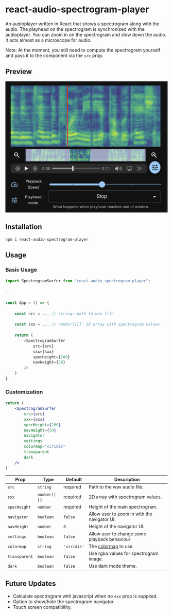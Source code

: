 # react-audio-spectrogram-player

An audioplayer written in React that shows a spectrogram along with the audio. The playhead on the spectrogram is synchronized with the audioplayer. You can zoom in on the spectrogram and slow down the audio. It acts almost as a microscope for audio.

Note: At the moment, you still need to compute the spectrogram yourself and pass it to the component via the `src` prop.


## Preview

![preview](./preview.png)

## Installation

```shell
npm i react-audio-spectrogram-player
```

## Usage

### Basic Usage

```js
import SpectrogramSurfer from "react-audio-spectrogram-player";

...

const App = () => {

    const src = ... // string: path to wav file

    const sxx = ... // number[][]: 2D array with spectrogram values

    return (
        <SpectrogramSurfer
            src={src}
            sxx={sxx}
            specHeight={200}
            navHeight={50}
        />
    )
}
```

### Customization

```jsx
return (
    <SpectrogramSurfer
        src={src}
        sxx={sxx}
        specHeight={200}
        navHeight={50}
        navigator
        settings
        colormap="viridis"
        transparent
        dark
    />
)
```

|Prop|Type|Default|Description|
|---|---|---|---|
|`src`|`string`|required|Path to the wav audio file.|
|`sxx`|`number[][]`|required|2D array with spectrogram values.|
|`specHeight`|`number`|required|Height of the main spectrogram.|
|`navigator`|`boolean`|`false`|Allow user to zoom in with the navigator UI.|
|`navHeight`|`number`|`0`|Height of the navigator UI.|
|`settings`|`boolean`|`false`|Allow user to change some playback behaviour.|
|`colormap`|`string`|`'viridis'`|The [colormap](https://www.npmjs.com/package/colormap) to use.|
|`transparent`|`boolean`|`false`|Use rgba values for spectrogram image.|
|`dark`|`boolean`|`false`|Use dark mode theme.|

## Future Updates

- Calculate spectrogram with javascript when no `sxx` prop is supplied.
- Option to show/hide the spectrogram navigator.
- Touch screen compatibility.